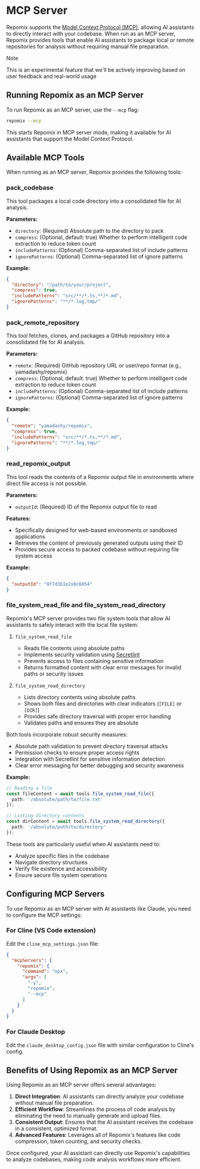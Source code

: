 # MCP Server

Repomix supports the [Model Context Protocol (MCP)](https://modelcontextprotocol.io), allowing AI assistants to directly interact with your codebase. When run as an MCP server, Repomix provides tools that enable AI assistants to package local or remote repositories for analysis without requiring manual file preparation.

> [!NOTE]  
> This is an experimental feature that we'll be actively improving based on user feedback and real-world usage

## Running Repomix as an MCP Server

To run Repomix as an MCP server, use the `--mcp` flag:

```bash
repomix --mcp
```

This starts Repomix in MCP server mode, making it available for AI assistants that support the Model Context Protocol.

## Available MCP Tools

When running as an MCP server, Repomix provides the following tools:

### pack_codebase

This tool packages a local code directory into a consolidated file for AI analysis.

**Parameters:**
- `directory`: (Required) Absolute path to the directory to pack
- `compress`: (Optional, default: true) Whether to perform intelligent code extraction to reduce token count
- `includePatterns`: (Optional) Comma-separated list of include patterns
- `ignorePatterns`: (Optional) Comma-separated list of ignore patterns

**Example:**
```json
{
  "directory": "/path/to/your/project",
  "compress": true,
  "includePatterns": "src/**/*.ts,**/*.md",
  "ignorePatterns": "**/*.log,tmp/"
}
```

### pack_remote_repository

This tool fetches, clones, and packages a GitHub repository into a consolidated file for AI analysis.

**Parameters:**
- `remote`: (Required) GitHub repository URL or user/repo format (e.g., yamadashy/repomix)
- `compress`: (Optional, default: true) Whether to perform intelligent code extraction to reduce token count
- `includePatterns`: (Optional) Comma-separated list of include patterns
- `ignorePatterns`: (Optional) Comma-separated list of ignore patterns

**Example:**
```json
{
  "remote": "yamadashy/repomix",
  "compress": true,
  "includePatterns": "src/**/*.ts,**/*.md",
  "ignorePatterns": "**/*.log,tmp/"
}
```

### read_repomix_output

This tool reads the contents of a Repomix output file in environments where direct file access is not possible.

**Parameters:**
- `outputId`: (Required) ID of the Repomix output file to read

**Features:**
- Specifically designed for web-based environments or sandboxed applications
- Retrieves the content of previously generated outputs using their ID
- Provides secure access to packed codebase without requiring file system access

**Example:**
```json
{
  "outputId": "8f7d3b1e2a9c6054"
}
```

### file_system_read_file and file_system_read_directory

Repomix's MCP server provides two file system tools that allow AI assistants to safely interact with the local file system:

1. `file_system_read_file`
   - Reads file contents using absolute paths
   - Implements security validation using [Secretlint](https://github.com/secretlint/secretlint)
   - Prevents access to files containing sensitive information
   - Returns formatted content with clear error messages for invalid paths or security issues

2. `file_system_read_directory`
   - Lists directory contents using absolute paths
   - Shows both files and directories with clear indicators (`[FILE]` or `[DIR]`)
   - Provides safe directory traversal with proper error handling
   - Validates paths and ensures they are absolute

Both tools incorporate robust security measures:
- Absolute path validation to prevent directory traversal attacks
- Permission checks to ensure proper access rights
- Integration with Secretlint for sensitive information detection
- Clear error messaging for better debugging and security awareness

**Example:**
```typescript
// Reading a file
const fileContent = await tools.file_system_read_file({
  path: '/absolute/path/to/file.txt'
});

// Listing directory contents
const dirContent = await tools.file_system_read_directory({
  path: '/absolute/path/to/directory'
});
```

These tools are particularly useful when AI assistants need to:
- Analyze specific files in the codebase
- Navigate directory structures
- Verify file existence and accessibility
- Ensure secure file system operations

## Configuring MCP Servers

To use Repomix as an MCP server with AI assistants like Claude, you need to configure the MCP settings:

### For Cline (VS Code extension)

Edit the `cline_mcp_settings.json` file:

```json
{
  "mcpServers": {
    "repomix": {
      "command": "npx",
      "args": [
        "-y",
        "repomix",
        "--mcp"
      ]
    }
  }
}
```

### For Claude Desktop

Edit the `claude_desktop_config.json` file with similar configuration to Cline's config.

## Benefits of Using Repomix as an MCP Server

Using Repomix as an MCP server offers several advantages:

1. **Direct Integration**: AI assistants can directly analyze your codebase without manual file preparation.
2. **Efficient Workflow**: Streamlines the process of code analysis by eliminating the need to manually generate and upload files.
3. **Consistent Output**: Ensures that the AI assistant receives the codebase in a consistent, optimized format.
4. **Advanced Features**: Leverages all of Repomix's features like code compression, token counting, and security checks.

Once configured, your AI assistant can directly use Repomix's capabilities to analyze codebases, making code analysis workflows more efficient.
